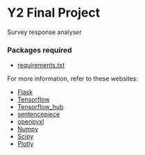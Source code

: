 # Y2 Final Project
Survey response analyser

### Packages required
+ [requirements.txt](requirements.txt)

For more information, refer to these websites:
+ [Flask](https://flask.palletsprojects.com/en/1.1.x/installation/)
+ [Tensorflow](https://www.tensorflow.org/install)
+ [Tensorflow_hub](https://www.tensorflow.org/hub/)
+ [sentencepiece](https://github.com/google/sentencepiece)
+ [openpyxl](https://openpyxl.readthedocs.io/en/stable/#installation)
+ [Numpy](https://numpy.org/)
+ [Scipy](https://scipy.org/install.html)
+ [Plotly](https://plot.ly/python/getting-started/)

